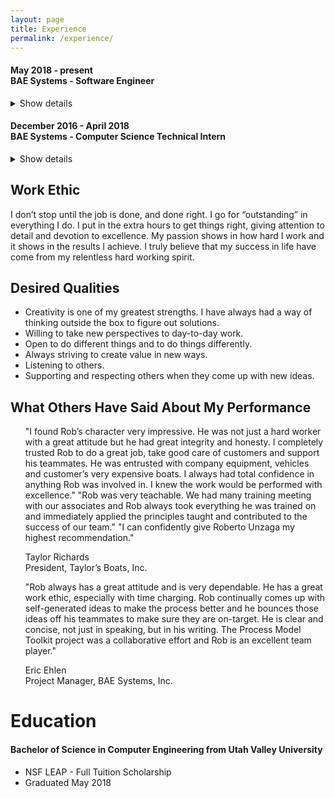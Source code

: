 ```yaml
---
layout: page
title: Experience
permalink: /experience/
---
```


#### May 2018 - present <br> BAE Systems - Software Engineer
<details>
  <summary>
   Show details
  </summary>
  <ul>
    <li>Writing Developers Guide for ICBM Simulation software developed with MATLAB scripts</li>
  </ul>
</details> 

#### December 2016 - April 2018 <br> BAE Systems - Computer Science Technical Intern
<details>
  <summary>
   Show details
  </summary>
  <ul>
            <li>Developed, as a team, the Process Model Toolkit (PMT) and programmed in C# and XAML</li>
          <li>Communicate directly with government customer over New START Treaty to make improvements to PMT and present to customer and internal employees</li>
          <li>Attained clearance of SECRET and is current to attend meetings in Classified Environment</li>
  </ul>
</details> 

## Work Ethic
I don’t stop until the job is done, and done right. I go for “outstanding” in everything I do. I put in the extra hours to get things right, giving attention to detail and devotion to excellence. My passion shows in how hard I work and it shows in the results I achieve. I truly believe that my success in life have come from my relentless hard working spirit. 

## Desired Qualities

<ul>
  <li>Creativity is one of my greatest strengths. I have always had a way of thinking outside the box to figure out solutions.</li>
  <li>Willing to take new perspectives to day-to-day work.</li>
  <li>Open to do different things and to do things differently.</li>
  <li>Always striving to create value in new ways.</li>
  <li>Listening to others.</li>
  <li>Supporting and respecting others when they come up with new ideas.</li>
</ul>



## What Others Have Said About My Performance

<ul>  
"I found Rob’s character very impressive.  He was not just a hard worker with a great attitude but he had great integrity and honesty.  I completely trusted Rob to do a great job, take good care of customers and support his teammates.  He was entrusted with company equipment, vehicles and customer’s very expensive boats.  I always had total confidence in anything Rob was involved in.  I knew the work would be performed with excellence."       
"Rob was very teachable.  We had many training meeting with our associates and Rob always took everything he was trained on and immediately applied the principles taught and contributed to the success of our team."
"I can confidently give Roberto Unzaga my highest recommendation."

Taylor Richards   
President, Taylor’s Boats, Inc.
</ul>

<ul>
  "Rob always has a great attitude and is very dependable. He has a great work ethic, especially with time charging. Rob
continually comes up with self-generated ideas to make the process better and he bounces those ideas off his teammates to
make sure they are on-target. He is clear and concise, not just in speaking, but in his writing. The Process Model Toolkit project
was a collaborative effort and Rob is an excellent team player."
  

Eric Ehlen   
Project Manager, BAE Systems, Inc.
</ul>


# Education

#### Bachelor of Science in Computer Engineering from Utah Valley University
- NSF LEAP - Full Tuition Scholarship
- Graduated May 2018
